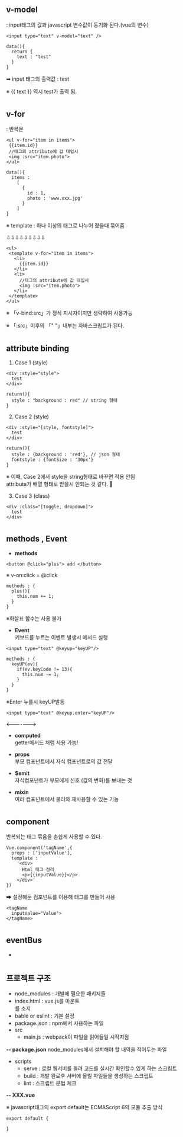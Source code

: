  ##  v-model  
 : input태그의 값과 javascript 변수값이 동기화 된다.(vue의 변수)   

   ``<input type="text" v-model="text" />``
```
data(){      
  return {
    text : "test"
  }
}
```  

➡ input 태그의 출력값 : test 

※ {{ text }} 역시 test가 출력 됨.   

#  

 ##  v-for 
 : 반복문  

 ```
 <ul v-for="item in items">
  {{item.id}} 
  //태그의 attribute에 값 대입시
  <img :src="item.photo">
</ul>
```  

```
data(){
  items : 
    [
      { 
        id : 1,
        photo : 'www.xxx.jpg'
      }
    ]
}
```
  
※ template : 하나 이상의 태그로 나누어 졌을때 묶어줌 　

⇩⇩⇩⇩⇩⇩⇩⇩⇩

 ```
<ul>
  <template v-for="item in items">
    <li>
      {{item.id}}
    </li> 
    <li>
      //태그의 attribute에 값 대입시
      <img :src="item.photo">
    </li>
  </template>
</ul>
```
※ 「v-bind:src」가 정식 지시자이지만 생략하여 사용가능　　

※ 「:src」이후의 「" "」내부는 자바스크립트가 된다.  
  #  

  ##  attribute binding  

1. Case 1  (style)  
```
<div :style="style">
  test
</div>
```  
```
return(){
  style : "background : red" // string 형태
}
```  

2. Case 2  (style)  
```
<div :style="[style, fontstyle]">
  test
</div>
```  
```
return(){
  style : {background : 'red'}, // json 형태
  fontstyle : {fontSize : '30px'} 
}
```  
※ 이때, Case 2에서 style을 string형태로 바꾸면 적용 안됨  
attribute가 배열 형태로 받을시 안되는 것 같다. :bow:  
  
  3. Case 3  (class)  

```
<div :class="[toggle, dropdown]">
  test
</div>
```  

 #   

  ##  methods , Event

* **methods**
```
<button @click="plus"> add </button>
```  
※ v-on:click = @click

```
methods : {
  plus(){
    this.num += 1;
  }
}
```  
※화살표 함수는 사용 불가  


* **Event**  
키보드를 누르는 이벤트 발생시 메서드 실행 
```
<input type="text" @keyup="keyUP"/>
```
```
methods : {
  keyUP(ev){
    if(ev.keyCode != 13){
      this.num -= 1;
    }
  }
}
```
※Enter 누를시 keyUP발동
```
<input type="text" @keyup.enter="keyUP"/>
```    

<------->

* **computed**  
  getter메서드 처럼 사용 가능!

* **props**  
  부모 컴포넌트에서 자식 컴포넌트로의 값 전달

* **$emit**  
  자식컴포넌트가 부모에게 신호 (값의 변화)를 보내는 것 

* **mixin**  
  여러 컴포넌트에서 불러와 재사용할 수 있는 기능 
  

 #   
 

  ##  component  
  반복되는 태그 묶음을 손쉽게 사용할 수 있다.

```
Vue.component('tagName',{
  props : ['inputValue'],
  template : 
    '<div>
      Html 태그 정리
      <p>{{inputValue}}</p>
    </div>'
})
```  

➡ 설정해둔 컴포넌트를 이용해 태그를 만들어 사용  

```
<tagName
  inputValue="Value">
</tagName>
```  

 #   

  ##  eventBus
  *    


 #   

  ##  프로젝트 구조  

* node_modules : 개발에 필요한 패키지들  
* index.html : vue.js를 마운트 <div>를 소지  
* bable or eslint : 기본 설정
* package.json : npm에서 사용하는 파일  
* src
  * main.js : webpack이 파일을 읽어들일 시작지점  

**-- package.json**
node_modules에서 설치해야 할 내역을 적어두는 파일
 * scripts  
   *  serve : 로컬 웹서버를 돌려 코드를 실시간 확인할수 있게 하는 스크립트
   *  build : 개발 완료후 서버에 올릴 파일들을 생성하는 스크립트
   *  lint : 스크립트 문법 체크
  

**-- XXX.vue**  

※ javascript태그의 export default는 ECMAScript 6의 모듈 추출 방식
```
export default {

}
```
